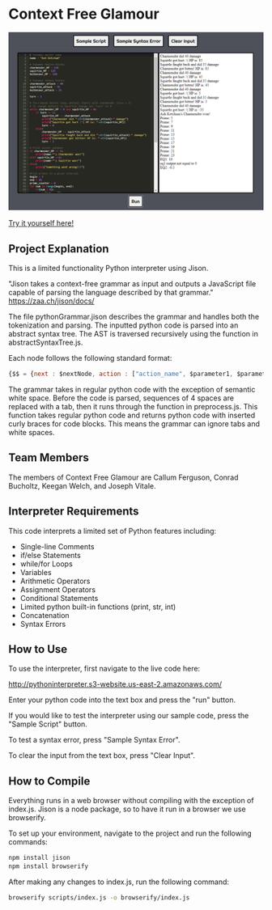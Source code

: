 # Context Free Glamour

![Website](python.PNG)

[Try it yourself here!](http://pythoninterpreter.s3-website.us-east-2.amazonaws.com/)

## Project Explanation
This is a limited functionality Python interpreter using Jison.

"Jison takes a context-free grammar as input and outputs a JavaScript file capable of parsing the language described by that grammar." https://zaa.ch/jison/docs/

The file pythonGrammar.jison describes the grammar and handles both the tokenization and parsing. The inputted python code is parsed into an abstract syntax tree. The AST is traversed recursively using the function in abstractSyntaxTree.js.

Each node follows the following standard format:

```js
{$$ = {next : $nextNode, action : ["action_name", $parameter1, $parameter2, $parameter3, ...]}}
```

The grammar takes in regular python code with the exception of semantic white space. Before the code is parsed, sequences of 4 spaces are replaced with a tab, then it runs through the function in preprocess.js. This function takes regular python code and returns python code with inserted curly braces for code blocks. This means the grammar can ignore tabs and white spaces.

## Team Members
The members of Context Free Glamour are Callum Ferguson, Conrad Bucholtz, Keegan Welch, and Joseph Vitale.

## Interpreter Requirements
This code interprets a limited set of Python features including:
* Single-line Comments
* if/else Statements
* while/for Loops
* Variables
* Arithmetic Operators
* Assignment Operators
* Conditional Statements
* Limited python built-in functions (print, str, int)
* Concatenation
* Syntax Errors

## How to Use
To use the interpreter, first navigate to the live code here:

http://pythoninterpreter.s3-website.us-east-2.amazonaws.com/

Enter your python code into the text box and press the "run" button.

If you would like to test the interpreter using our sample code, press the "Sample Script" button.

To test a syntax error, press "Sample Syntax Error".

To clear the input from the text box, press "Clear Input".

## How to Compile

Everything runs in a web browser without compiling with the exception of index.js. Jison is a node package, so to have it run in a browser we use browserify.

To set up your environment, navigate to the project and run the following commands:

```sh
npm install jison
npm install browserify
```

After making any changes to index.js, run the following command:

```sh
browserify scripts/index.js -o browserify/index.js
```